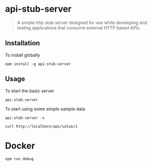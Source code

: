 # api-stub-server

> A simple http stub server designed for use while developing and testing applications that consume external HTTP based APIs.

## Installation

To install globally

    npm install -g api-stub-server

## Usage

To start the basic server

    api-stub-server

To start using some simple sample data

    api-stub-server -s

    curl http://localhost/api/value/1

# Docker

    npm run debug
